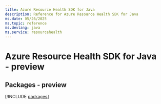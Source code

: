 ```yaml
---
title: Azure Resource Health SDK for Java
description: Reference for Azure Resource Health SDK for Java
ms.date: 05/26/2025
ms.topic: reference
ms.devlang: java
ms.service: resourcehealth
---
```

# Azure Resource Health SDK for Java - preview
## Packages - preview
[!INCLUDE [packages](resource-health-index.md)]